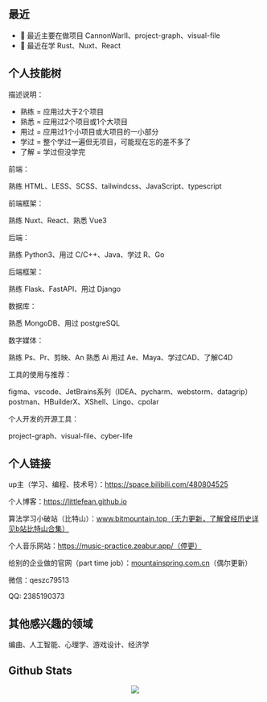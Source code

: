 ## 最近


- 🔭 最近主要在做项目 CannonWarII、project-graph、visual-file
- 🌱 最近在学 Rust、Nuxt、React
  


## 个人技能树
描述说明：

- 熟练 = 应用过大于2个项目
- 熟悉 = 应用过2个项目或1个大项目
- 用过 = 应用过1个小项目或大项目的一小部分
- 学过 = 整个学过一遍但无项目，可能现在忘的差不多了
- 了解 = 学过但没学完

前端：

熟练 HTML、LESS、SCSS、tailwindcss、JavaScript、typescript

前端框架：

熟练 Nuxt、React、熟悉 Vue3

后端：

熟练 Python3、用过 C/C++、Java、学过 R、Go

后端框架：

熟练 Flask、FastAPI、用过 Django

数据库：

熟悉 MongoDB、用过 postgreSQL

数字媒体：

熟练 Ps、Pr、剪映、An 熟悉 Ai 用过 Ae、Maya、学过CAD、了解C4D

工具的使用与推荐：

figma、vscode、JetBrains系列（IDEA、pycharm、webstorm、datagrip）postman、HBuilderX、XShell、Lingo、cpolar

个人开发的开源工具：

project-graph、visual-file、cyber-life


## 个人链接
up主（学习、编程、技术号）：https://space.bilibili.com/480804525

个人博客：https://littlefean.github.io 

算法学习小破站（比特山）：www.bitmountain.top（无力更新，了解曾经历史详见b站比特山合集）

个人音乐网站：https://music-practice.zeabur.app/（停更）

给别的企业做的官网（part time job）：[mountainspring.com.cn](https://mountainspring.com.cn/)（偶尔更新）

微信：qeszc79513

QQ: 2385190373

## 其他感兴趣的领域

编曲、人工智能、心理学、游戏设计、经济学


## Github Stats  
<div align="center"><img src="https://github-readme-stats.vercel.app/api/top-langs/?username=Littlefean&hide_border=true&layout=compact" align="center" /></div>    
